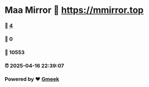 # Maa Mirror :link: https://mmirror.top 
### :page_facing_up: [4](https://mmirror.top/tag.html) 
### :speech_balloon: 0 
### :hibiscus: 10553 
### :alarm_clock: 2025-04-16 22:39:07 
### Powered by :heart: [Gmeek](https://github.com/Meekdai/Gmeek)
